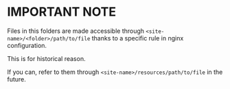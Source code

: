 # IMPORTANT NOTE

Files in this folders are made accessible through `<site-name>/<folder>/path/to/file`
thanks to a specific rule in nginx configuration.

This is for historical reason.

If you can, refer to them through `<site-name>/resources/path/to/file` in the future.